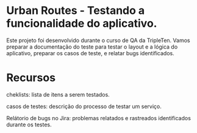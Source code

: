 # Urban Routes - Testando a funcionalidade do aplicativo.
Este projeto foi desenvolvido durante o curso de QA da TripleTen. Vamos preparar a documentação do teste para testar o layout e a lógica do aplicativo, preparar os casos de teste, e relatar bugs identificados.

# Recursos
cheklists: lista de itens a serem testados.

casos de testes: descrição do processo de testar um serviço.

Relátorio de bugs no Jira: problemas relatados e rastreados identificados durante os testes.

